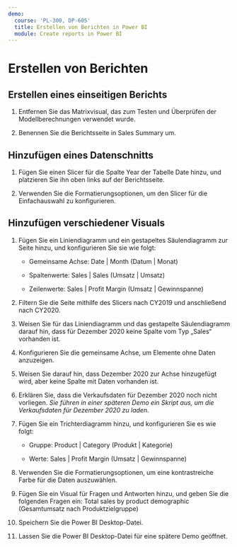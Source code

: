 ```yaml
---
demo:
  course: 'PL-300, DP-605'
  title: Erstellen von Berichten in Power BI
  module: Create reports in Power BI
---
```

# Erstellen von Berichten

## Erstellen eines einseitigen Berichts

1. Entfernen Sie das Matrixvisual, das zum Testen und Überprüfen der Modellberechnungen verwendet wurde.

1. Benennen Sie die Berichtsseite in Sales Summary um.

## Hinzufügen eines Datenschnitts

1. Fügen Sie einen Slicer für die Spalte Year der Tabelle Date hinzu, und platzieren Sie ihn oben links auf der Berichtsseite.

1. Verwenden Sie die Formatierungsoptionen, um den Slicer für die Einfachauswahl zu konfigurieren.

## Hinzufügen verschiedener Visuals

1. Fügen Sie ein Liniendiagramm und ein gestapeltes Säulendiagramm zur Seite hinzu, und konfigurieren Sie sie wie folgt:

    - Gemeinsame Achse: Date | Month (Datum | Monat)

    - Spaltenwerte: Sales | Sales (Umsatz | Umsatz)

    - Zeilenwerte: Sales | Profit Margin (Umsatz | Gewinnspanne)

1. Filtern Sie die Seite mithilfe des Slicers nach CY2019 und anschließend nach CY2020.

1. Weisen Sie für das Liniendiagramm und das gestapelte Säulendiagramm darauf hin, dass für Dezember 2020 keine Spalte vom Typ „Sales“ vorhanden ist.

1. Konfigurieren Sie die gemeinsame Achse, um Elemente ohne Daten anzuzeigen.

1. Weisen Sie darauf hin, dass Dezember 2020 zur Achse hinzugefügt wird, aber keine Spalte mit Daten vorhanden ist.

1. Erklären Sie, dass die Verkaufsdaten für Dezember 2020 noch nicht vorliegen. *Sie führen in einer späteren Demo ein Skript aus, um die Verkaufsdaten für Dezember 2020 zu laden.*

1. Fügen Sie ein Trichterdiagramm hinzu, und konfigurieren Sie es wie folgt:

    - Gruppe: Product | Category (Produkt | Kategorie)

    - Werte: Sales | Profit Margin (Umsatz | Gewinnspanne)

1. Verwenden Sie die Formatierungsoptionen, um eine kontrastreiche Farbe für die Daten auszuwählen.

1. Fügen Sie ein Visual für Fragen und Antworten hinzu, und geben Sie die folgenden Fragen ein: Total sales by product demographic (Gesamtumsatz nach Produktzielgruppe)

1. Speichern Sie die Power BI Desktop-Datei.

1. Lassen Sie die Power BI Desktop-Datei für eine spätere Demo geöffnet.
